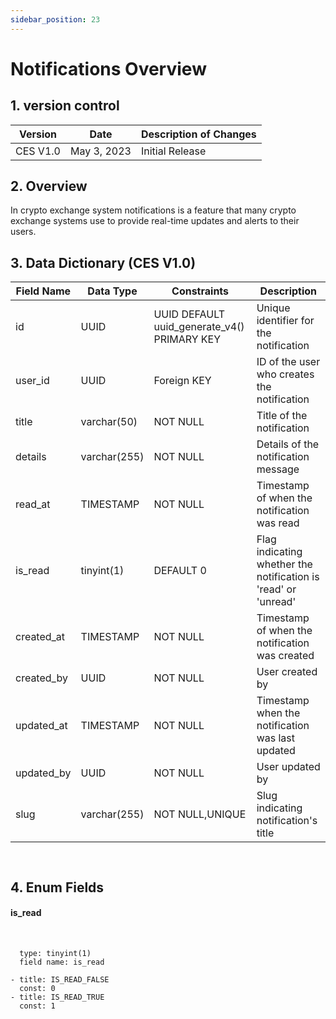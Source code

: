```yaml
---
sidebar_position: 23
---
```


# Notifications Overview

## 1. version control

| Version  | Date        | Description of Changes |
| -------- | ----------- | ---------------------- |
| CES V1.0 | May 3, 2023 | Initial Release        |

## 2. Overview

In crypto exchange system notifications is a feature that many crypto exchange systems use to
provide real-time updates and alerts to their users.

## 3. Data Dictionary (CES V1.0)

| Field Name      | Data Type      | Constraints                                 | Description                                                     |
| --------------- | -------------- | ------------------------------------------- | --------------------------------------------------------------- |
| id              | UUID           | UUID DEFAULT uuid_generate_v4() PRIMARY KEY | Unique identifier for the notification                   |
| user_id         | UUID           | Foreign KEY                                 | ID of the user who creates  the notification          |
| title            | varchar(50)   | NOT NULL                                    | Title of the notification                       |
| details          | varchar(255)  | NOT NULL                                    | Details of the notification message               |
| read_at          | TIMESTAMP     | NOT NULL                                    | Timestamp of when the notification was read              |
| is_read          | tinyint(1)    | DEFAULT 0                                   | Flag indicating whether the notification is 'read' or 'unread'|
| created_at      | TIMESTAMP      | NOT NULL                                    | Timestamp of when the notification was created           |
| created_by      | UUID           | NOT NULL                                    | User created by                                 |
| updated_at      | TIMESTAMP      | NOT NULL                                    | Timestamp when the notification was last updated      |
| updated_by      | UUID           | NOT NULL                                    | User updated by                                 |
| slug            | varchar(255)   | NOT NULL,UNIQUE                             | Slug indicating notification's title                               |

`
`

## 4. Enum Fields

#### **is_read**
&nbsp; 

      type: tinyint(1)
      field name: is_read 

    - title: IS_READ_FALSE
      const: 0
    - title: IS_READ_TRUE
      const: 1
